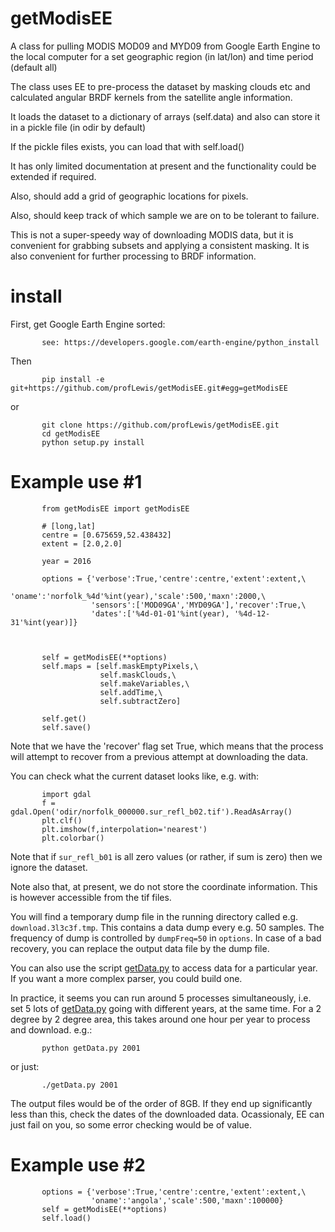 # getModisEE
A class for pulling MODIS MOD09 and MYD09 from Google Earth Engine to the local computer
for a set geographic region (in lat/lon) and time period (default all)

The class uses EE to pre-process the dataset by masking clouds etc
and calculated angular BRDF kernels from the satellite angle information.

It loads the dataset to a dictionary of arrays (self.data) and also can store it in a pickle file (in odir by default)

If the pickle files exists, you can load that with self.load()

It has only limited documentation at present and the functionality could be extended if required.

Also, should add a grid of geographic locations for pixels.

Also, should keep track of which sample we are on to be tolerant to failure.

This is not a super-speedy way of downloading MODIS data, but it is convenient for grabbing subsets and applying a consistent masking. It is also convenient for further processing to BRDF information.

# install

First, get Google Earth Engine sorted:

           see: https://developers.google.com/earth-engine/python_install

Then

           pip install -e git+https://github.com/profLewis/getModisEE.git#egg=getModisEE
           
or

           git clone https://github.com/profLewis/getModisEE.git
           cd getModisEE
           python setup.py install

# Example use #1


           from getModisEE import getModisEE
 
           # [long,lat] 
           centre = [0.675659,52.438432]
           extent = [2.0,2.0]
           
           year = 2016
           
           options = {'verbose':True,'centre':centre,'extent':extent,\
                      'oname':'norfolk_%4d'%int(year),'scale':500,'maxn':2000,\
                      'sensors':['MOD09GA','MYD09GA'],'recover':True,\
                      'dates':['%4d-01-01'%int(year), '%4d-12-31'%int(year)]}



           self = getModisEE(**options)
           self.maps = [self.maskEmptyPixels,\
                        self.maskClouds,\
                        self.makeVariables,\
                        self.addTime,\
                        self.subtractZero]

           self.get()
           self.save()
           
Note that we have the 'recover' flag set True, which means that the process will attempt to recover from a previous attempt at downloading the data.
           
You can check what the current dataset looks like, e.g. with:

           import gdal
           f = gdal.Open('odir/norfolk_000000.sur_refl_b02.tif').ReadAsArray()
           plt.clf()
           plt.imshow(f,interpolation='nearest')
           plt.colorbar()
           
Note that if `sur_refl_b01` is all zero values (or rather, if sum is zero) then we ignore the dataset.

Note also that, at present, we do not store the coordinate information. This is however accessible from the tif files.

You will find a temporary dump file in the running directory called e.g. `download.3l3c3f.tmp`. This contains a data dump every e.g. 50 samples. The frequency of dump is controlled by `dumpFreq=50` in `options`. In case of a bad recovery, you can replace the output data file by the dump file.

You can also use the script [getData.py](getData.py) to access data for a particular year. If you want a more complex parser, you could build one.

In practice, it seems you can run around 5 processes simultaneously, i.e. set 5 lots of [getData.py](getData.py) going with different years, at the same time. For a 2 degree by 2 degree area, this takes around one hour per year to process and download. e.g.:

           python getData.py 2001
           
or just:

           ./getData.py 2001

 The output files would be of the order of 8GB. If they end up significantly less than this, check the dates of the downloaded data. Ocassionaly, EE can just fail on you, so some error checking would be of value.  

# Example use #2

           options = {'verbose':True,'centre':centre,'extent':extent,\
                      'oname':'angola','scale':500,'maxn':100000}
           self = getModisEE(**options)
           self.load()
